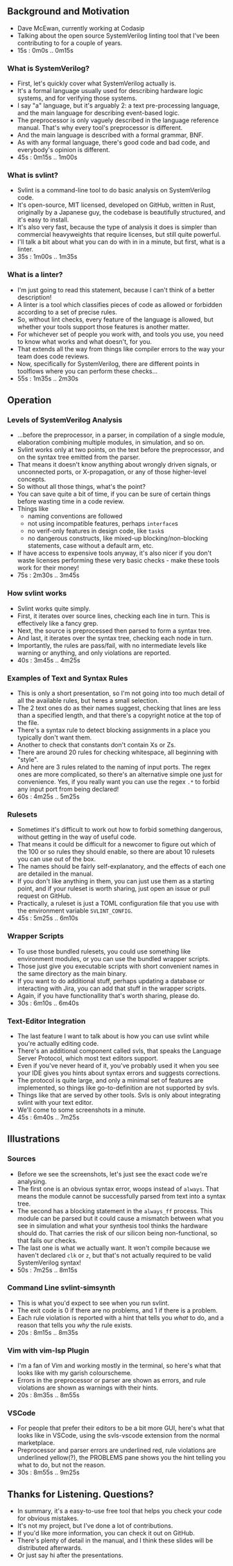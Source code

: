 
## Background and Motivation
- Dave McEwan, currently working at Codasip
- Talking about the open source SystemVerilog linting tool that I've been
  contributing to for a couple of years.
- 15s : 0m0s .. 0m15s

### What is SystemVerilog?
- First, let's quickly cover what SystemVerilog actually is.
- It's a formal language usually used for describing hardware logic systems,
  and for verifying those systems.
- I say "a" language, but it's arguably 2: a text pre-processing language,
  and the main language for describing event-based logic.
- The preprocessor is only vaguely described in the language reference manual.
  That's why every tool's preprocessor is different.
- And the main language is described with a formal grammar, BNF.
- As with any formal language, there's good code and bad code, and everybody's
  opinion is different.
- 45s : 0m15s .. 1m00s

### What is svlint?
- Svlint is a command-line tool to do basic analysis on SystemVerilog code.
- It's open-source, MIT licensed, developed on GitHub, written in Rust,
  originally by a Japanese guy, the codebase is beautifully structured, and
  it's easy to install.
- It's also very fast, because the type of analysis it does is simpler than
  commercial heavyweights that require licenses, but still quite powerful.
- I'll talk a bit about what you can do with in in a minute, but first, what is
  a linter.
- 35s : 1m00s .. 1m35s

### What is a linter?
- I'm just going to read this statement, because I can't think of a better
  description!
- A linter is a tool which classifies pieces of code as allowed or
  forbidden according to a set of precise rules.
- So, without lint checks, every feature of the language is allowed, but
  whether your tools support those features is another matter.
- For whichever set of people you work with, and tools you use, you need to
  know what works and what doesn't, for you.
- That extends all the way from things like compiler errors to the way your
  team does code reviews.
- Now, specifically for SystemVerilog, there are different points in toolflows
  where you can perform these checks...
- 55s : 1m35s .. 2m30s

## Operation

### Levels of SystemVerilog Analysis
- ...before the preprocessor, in a parser, in compilation of a single module,
  elaboration combining multiple modules, in simulation, and so on.
- Svlint works only at two points, on the text before the preprocessor, and
  on the syntax tree emitted from the parser.
- That means it doesn't know anything about wrongly driven signals, or
  unconnected ports, or X-propagation, or any of those higher-level concepts.
- So without all those things, what's the point?
- You can save quite a bit of time, if you can be sure of certain
  things before wasting time in a code review.
- Things like
  - naming conventions are followed
  - not using incompatible features, perhaps `interface`s
  - no verif-only features in design code, like `task`s
  - no dangerous constructs, like mixed-up blocking/non-blocking statements,
    case without a default arm, etc.
- If have access to expensive tools anyway, it's also nicer if you don't waste
  licenses performing these very basic checks - make these tools work for their
  money!
- 75s : 2m30s .. 3m45s

### How svlint works
- Svlint works quite simply.
- First, it iterates over source lines, checking each line in turn.
  This is effectively like a fancy grep.
- Next, the source is preprocessed then parsed to form a syntax tree.
- And last, it iterates over the syntax tree, checking each node in turn.
- Importantly, the rules are pass/fail, with no intermediate levels like
  warning or anything, and only violations are reported.
- 40s : 3m45s .. 4m25s

### Examples of Text and Syntax Rules
- This is only a short presentation, so I'm not going into too much detail
  of all the available rules, but heres a small selection.
- The 2 text ones do as their names suggest, checking that lines are less than
  a specified length, and that there's a copyright notice at the top of the
  file.
- There's a syntax rule to detect blocking assignments in a place you typically
  don't want them.
- Another to check that constants don't contain Xs or Zs.
- There are around 20 rules for checking whitespace, all beginning with
  "style".
- And here are 3 rules related to the naming of input ports.
  The regex ones are more complicated, so there's an alternative simple one
  just for convenience.
  Yes, if you really want you can use the regex `.*` to forbid any input port
  from being declared!
- 60s : 4m25s .. 5m25s

### Rulesets
- Sometimes it's difficult to work out how to forbid something dangerous,
  without getting in the way of useful code.
- That means it could be difficult for a newcomer to figure out which of the
  100 or so rules they should enable, so there are about 10 rulesets you can
  use out of the box.
- The names should be fairly self-explanatory, and the effects of each one are
  detailed in the manual.
- If you don't like anything in them, you can just use them as a starting
  point, and if your ruleset is worth sharing, just open an issue or pull
  request on GitHub.
- Practically, a ruleset is just a TOML configuration file that you use with
  the environment variable `SVLINT_CONFIG`.
- 45s : 5m25s .. 6m10s

### Wrapper Scripts
- To use those bundled rulesets, you could use something like environment
  modules, or you can use the bundled wrapper scripts.
- Those just give you executable scripts with short convenient names in the
  same directory as the main binary.
- If you want to do additional stuff, perhaps updating a database or
  interacting with Jira, you can add that stuff in the wrapper scripts.
- Again, if you have functionallity that's worth sharing, please do.
- 30s : 6m10s .. 6m40s

### Text-Editor Integration
- The last feature I want to talk about is how you can use svlint while you're
  actually editing code.
- There's an additional component called svls, that speaks the Language Server
  Protocol, which most text editors support.
- Even if you've never heard of it, you've probably used it when you see your
  IDE gives you hints about syntax errors and suggests corrections.
- The protocol is quite large, and only a minimal set of features are
  implemented, so things like go-to-definition are not supported by svls.
- Things like that are served by other tools.
  Svls is only about integrating svlint with your text editor.
- We'll come to some screenshots in a minute.
- 45s : 6m40s .. 7m25s

## Illustrations

### Sources
- Before we see the screenshots, let's just see the exact code we're analysing.
- The first one is an obvious syntax error, woops instead of `always`.
  That means the module cannot be successfully parsed from text into a syntax
  tree.
- The second has a blocking statement in the `always_ff` process.
  This module can be parsed but it could cause a mismatch between what you see
  in simulation and what your synthesis tool thinks the hardware should do.
  That carries the risk of our silicon being non-functional, so that fails our
  checks.
- The last one is what we actually want.
  It won't compile because we haven't declared `clk` or `z`, but that's not
  actually required to be valid SystemVerilog syntax!
- 50s : 7m25s .. 8m15s

### Command Line svlint-simsynth
- This is what you'd expect to see when you run svlint.
- The exit code is 0 if there are no problems, and 1 if there is a problem.
- Each rule violation is reported with a hint that tells you *what* to do, and
  a reason that tells you *why* the rule exists.
- 20s : 8m15s .. 8m35s

### Vim with vim-lsp Plugin
- I'm a fan of Vim and working mostly in the terminal, so here's what that
  looks like with my garish colourscheme.
- Errors in the preprocessor or parser are shown as errors, and rule violations
  are shown as warnings with their hints.
- 20s : 8m35s .. 8m55s

### VSCode
- For people that prefer their editors to be a bit more GUI, here's what that
  looks like in VSCode, using the svls-vscode extension from the normal
  marketplace.
- Preprocessor and parser errors are underlined red, rule violations are
  underlined yellow(?), the PROBLEMS pane shows you the hint telling you what
  to do, but not the reason.
- 30s : 8m55s .. 9m25s

## Thanks for Listening. Questions?
- In summary, it's a easy-to-use free tool that helps you check your code for
  obvious mistakes.
- It's not my project, but I've done a lot of contributions.
- If you'd like more information, you can check it out on GitHub.
- There's plenty of detail in the manual, and I think these slides will be
  distributed afterwards.
- Or just say hi after the presentations.
